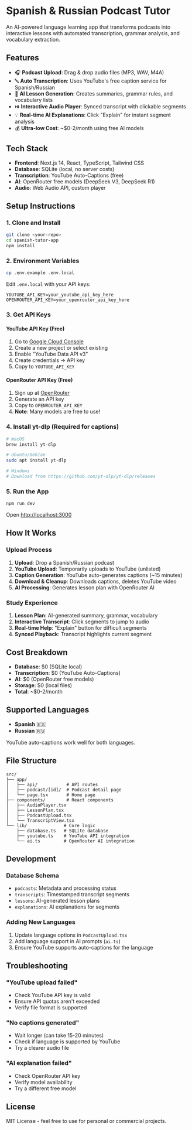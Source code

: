 # Spanish & Russian Podcast Tutor

An AI-powered language learning app that transforms podcasts into interactive lessons with automated transcription, grammar analysis, and vocabulary extraction.

## Features

- 🎧 **Podcast Upload**: Drag & drop audio files (MP3, WAV, M4A)
- 🔤 **Auto Transcription**: Uses YouTube's free caption service for Spanish/Russian
- 🤖 **AI Lesson Generation**: Creates summaries, grammar rules, and vocabulary lists
- ⏯️ **Interactive Audio Player**: Synced transcript with clickable segments
- 💡 **Real-time AI Explanations**: Click "Explain" for instant segment analysis
- 💰 **Ultra-low Cost**: ~$0-2/month using free AI models

## Tech Stack

- **Frontend**: Next.js 14, React, TypeScript, Tailwind CSS
- **Database**: SQLite (local, no server costs)
- **Transcription**: YouTube Auto-Captions (free)
- **AI**: OpenRouter free models (DeepSeek V3, DeepSeek R1)
- **Audio**: Web Audio API, custom player

## Setup Instructions

### 1. Clone and Install

```bash
git clone <your-repo>
cd spanish-tutor-app
npm install
```

### 2. Environment Variables

```bash
cp .env.example .env.local
```

Edit `.env.local` with your API keys:

```env
YOUTUBE_API_KEY=your_youtube_api_key_here
OPENROUTER_API_KEY=your_openrouter_api_key_here
```

### 3. Get API Keys

#### YouTube API Key (Free)
1. Go to [Google Cloud Console](https://console.developers.google.com/)
2. Create a new project or select existing
3. Enable "YouTube Data API v3"
4. Create credentials → API key
5. Copy to `YOUTUBE_API_KEY`

#### OpenRouter API Key (Free)
1. Sign up at [OpenRouter](https://openrouter.ai/)
2. Generate an API key
3. Copy to `OPENROUTER_API_KEY`
4. **Note**: Many models are free to use!

### 4. Install yt-dlp (Required for captions)

```bash
# macOS
brew install yt-dlp

# Ubuntu/Debian
sudo apt install yt-dlp

# Windows
# Download from https://github.com/yt-dlp/yt-dlp/releases
```

### 5. Run the App

```bash
npm run dev
```

Open [http://localhost:3000](http://localhost:3000)

## How It Works

### Upload Process
1. **Upload**: Drop a Spanish/Russian podcast
2. **YouTube Upload**: Temporarily uploads to YouTube (unlisted)
3. **Caption Generation**: YouTube auto-generates captions (~15 minutes)
4. **Download & Cleanup**: Downloads captions, deletes YouTube video
5. **AI Processing**: Generates lesson plan with OpenRouter AI

### Study Experience
1. **Lesson Plan**: AI-generated summary, grammar, vocabulary
2. **Interactive Transcript**: Click segments to jump to audio
3. **Real-time Help**: "Explain" button for difficult segments
4. **Synced Playback**: Transcript highlights current segment

## Cost Breakdown

- **Database**: $0 (SQLite local)
- **Transcription**: $0 (YouTube Auto-Captions)
- **AI**: $0 (OpenRouter free models)
- **Storage**: $0 (local files)
- **Total**: ~$0-2/month

## Supported Languages

- **Spanish** 🇪🇸
- **Russian** 🇷🇺

YouTube auto-captions work well for both languages.

## File Structure

```
src/
├── app/
│   ├── api/           # API routes
│   ├── podcast/[id]/  # Podcast detail page
│   └── page.tsx       # Home page
├── components/        # React components
│   ├── AudioPlayer.tsx
│   ├── LessonPlan.tsx
│   ├── PodcastUpload.tsx
│   └── TranscriptView.tsx
└── lib/              # Core logic
    ├── database.ts   # SQLite database
    ├── youtube.ts    # YouTube API integration
    └── ai.ts         # OpenRouter AI integration
```

## Development

### Database Schema
- `podcasts`: Metadata and processing status
- `transcripts`: Timestamped transcript segments
- `lessons`: AI-generated lesson plans
- `explanations`: AI explanations for segments

### Adding New Languages
1. Update language options in `PodcastUpload.tsx`
2. Add language support in AI prompts (`ai.ts`)
3. Ensure YouTube supports auto-captions for the language

## Troubleshooting

### "YouTube upload failed"
- Check YouTube API key is valid
- Ensure API quotas aren't exceeded
- Verify file format is supported

### "No captions generated"
- Wait longer (can take 15-20 minutes)
- Check if language is supported by YouTube
- Try a clearer audio file

### "AI explanation failed"
- Check OpenRouter API key
- Verify model availability
- Try a different free model

## License

MIT License - feel free to use for personal or commercial projects.
